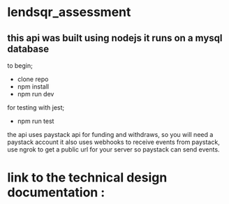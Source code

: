 # lendsqr_assessment
## this  api was built using nodejs it runs on a mysql database
to begin;
- clone repo
- npm install
- npm run dev

for testing with jest;
- npm run test

the api uses paystack api for funding and withdraws, so you will need a paystack account
it also uses webhooks to receive events from paystack, use ngrok to get a public url for your server
so paystack can send events.
# link to the technical design documentation :
